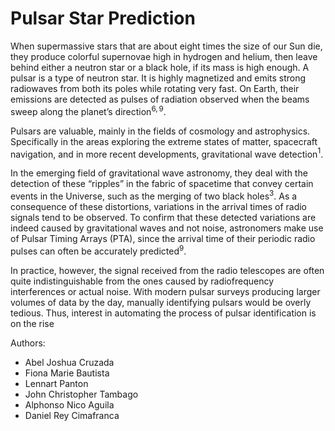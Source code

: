 # Pulsar Star Prediction

When supermassive stars that are about eight times the size of our Sun die, they produce colorful supernovae high in hydrogen and helium, then leave behind either a neutron star or a black hole, if its mass is high enough. A pulsar is a type of neutron star. It is highly magnetized and emits strong radiowaves from both its poles while rotating very fast. On Earth, their emissions are detected as pulses of radiation observed when the beams sweep along the planet’s direction$^{6, 9}$.

Pulsars are valuable, mainly in the fields of cosmology and astrophysics. Specifically in the areas exploring the extreme states of matter, spacecraft navigation, and in more recent developments, gravitational wave detection$^1$.

In the emerging field of gravitational wave astronomy, they deal with the detection of these “ripples” in the fabric of spacetime that convey certain events in the Universe, such as the merging of two black holes$^3$. As a consequence of these distortions, variations in the arrival times of radio signals tend to be observed. To confirm that these detected variations are indeed caused by gravitational waves and not noise, astronomers make use of Pulsar Timing Arrays (PTA), since the arrival time of their periodic radio pulses can often be accurately predicted$^9$.

In practice, however, the signal received from the radio telescopes are often quite indistinguishable from the ones caused by radiofrequency interferences or actual noise. With modern pulsar surveys producing larger volumes of data by the day, manually identifying pulsars would be overly tedious. Thus, interest in automating the process of pulsar identification is on the rise

Authors:
  * Abel Joshua Cruzada
  * Fiona Marie Bautista
  * Lennart Panton
  * John Christopher Tambago
  * Alphonso Nico Aguila
  * Daniel Rey Cimafranca
